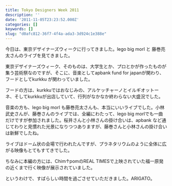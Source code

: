 ```yaml
---
title: Tokyo Designers Week 2011
description: ''
date: '2011-11-05T23:23:52.000Z'
categories: []
keywords: []
slug: "d0afc812-36f7-4f4a-ada3-3d924c1e388e"
---
```

今日は、東京デザイナーズウィークに行ってきました。lego big morl と 藤巻亮太さんのライブを見てきました。

東京デザイナーズウィーク、そのものは、大学生とか、プロとかが作ったものが集う芸術祭なのですが、そこに、音楽としてapbank fund for japanが関わり、フードとしてkurkku が関わっていました。

フードの方は、kurkkuではおなじみの、アルケッチャーノとイルギオットーネ、そしてkurkkuが出店していて、行列がなかなか終わらない大盛況でした。

音楽の方も、lego big morl も藤巻亮太さんも、本当にいいライブでした。小林武史さんが、藤巻さんのライブでは、全編にわたって、lego big morlでも一曲だけですが参加されました。桜井さんと小林さんの掛け合いは、apbank など通じてわりと見慣れた光景になりつつありますが、藤巻さんと小林さんの掛け合いは新鮮でしたね。

ライブはドーム状の会場で行われたんですが、プラネタリウムのように全体に広がる映像もとてもすてきでした。

ちなみに本編の方には、Chim↑pomのREAL TIMESで上映されていた福一原発の近くまで行く映像が展示されていました。

というわけで、すばらしい時間を過ごさせていただきました。ARIGATO。